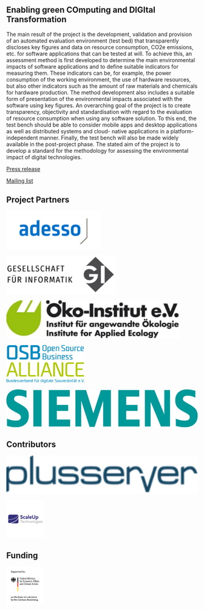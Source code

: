 ## Enabling green COmputing and DIGItal Transformation
The main result of the project is the development, validation and provision of an automated evaluation environment (test bed) that transparently discloses key figures and data on resource consumption, CO2e emissions, etc. for software applications that can be tested at will.
To achieve this, an assessment method is first developed to determine the main environmental impacts of software applications and to define suitable indicators for measuring them. These indicators can be, for example, the power consumption of the working environment, the use of hardware resources, but also other indicators such as the amount of raw materials and chemicals for hardware production. The method development also includes a suitable form of presentation of the environmental impacts associated with the software using key figures.
An overarching goal of the project is to create transparency, objectivity and standardisation with regard to the evaluation of resource consumption when using any software solution. To this end, the test bench should be able to consider mobile apps and desktop applications as well as distributed systems and cloud- native applications in a platform-independent manner. Finally, the test bench will also be made widely available in the post-project phase. The stated aim of the project is to develop a standard for the methodology for assessing the environmental impact of digital technologies.

[Press release](https://gi.de/aktuelles/projekte/eco-digit)

[Mailing list](https://lists.gi.de/postorius/lists/eco-digit-public.lists.gi.de/)

## Project Partners
[<img src="logos/adesso.png" alt="adesso logo" style="height: 100px;"/>](https://www.adesso.de)

[<img src="logos/gi.png" alt="gi logo" style="height: 100px;"/>](https://www.gi.de)

[<img src="logos/oeko-institut.png" alt="oeko-institut logo" style="height: 100px;"/>](https://www.oeko.de)

[<img src="logos/OSBA_Logo_RGB.jpg" alt="OSBA logo" style="height: 100px;"/>](https://www.osb-alliance.de)

[<img src="logos/siemens_highres.png" alt="siemens logo" style="height: 100px;"/>](https://www.siemens.com)

## Contributors
[<img src="logos/plusseerver.png" alt="plusserver logo" style="height: 100px;"/>](https://www.plusserver.com)

[<img src="logos/Scaleuptech_highres.png" alt="Scaleuptech logo" style="height: 100px;"/>](https://www.scaleuptech.com)

## Funding
[<img src="logos/BMWK_Fz_2017_Office_Farbe_en.png" alt="BMWK logo" style="height: 100px;"/>](https://www.bmwk.de)
